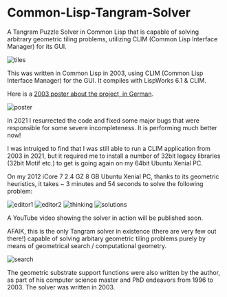 # Common-Lisp-Tangram-Solver
A Tangram Puzzle Solver in Common Lisp that is capable of solving arbitrary geometric tiling problems, utilizing CLIM (Common Lisp Interface Manager) for its GUI. 

![tiles](pics/tiles.png)

This was written in Common Lisp in 2003, using CLIM (Common Lisp
Interface Manager) for the GUI. It compiles with LispWorks 6.1 & CLIM.

Here is a [2003 poster about the project, in German](tangram-poster.pdf). 

![poster](pics/poster.jpg)

In 2021 I resurrected the code and fixed some major bugs that were
responsible for some severe incompleteness. It is performing much
better now!

I was intruiged to find that I was still able to run a CLIM
application from 2003 in 2021, but it required me to install a number
of 32bit legacy libraries (32bit Motif etc.) to get is going again on
my 64bit Ubuntu Xenial PC.

On my 2012 iCore 7 2.4 GZ 8 GB Ubuntu Xenial PC, thanks to its
geometric heuristics, it takes ~ 3 minutes and 54 seconds to solve the
following problem:

![editor1](pics/editor1.png)
![editor2](pics/editor2.png)
![thinking](pics/showthinking.png)
![solutions](pics/editor.jpg)

A YouTube video showing the solver in action will be published soon.

AFAIK, this is the only Tangram solver in existence (there are very
few out there!) capable of solving arbitary geometric tiling problems
purely by means of geometrical search / computational geometry. 

![search](pics/search.jpg)

The geometric substrate support functions were also written by the
author, as part of his computer science master and PhD endeavors from
1996 to 2003. The solver was written in 2003. 



